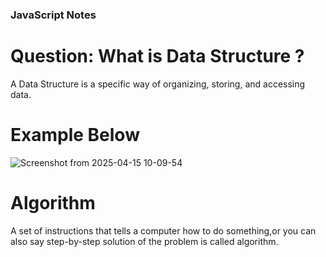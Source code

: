 ### JavaScript Notes

# Question: What is Data Structure ?
 A Data Structure is a specific way of organizing, storing, and accessing data.

 # Example Below
 ![Screenshot from 2025-04-15 10-09-54](https://github.com/user-attachments/assets/e3a3e125-e82d-4b7d-9a8e-08c4c2c13bf9)


# Algorithm
A set of instructions that tells a computer how to do something,or you can also say step-by-step solution of the problem is called algorithm.




